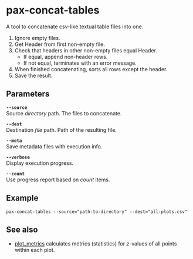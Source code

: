 # pax-concat-tables

A tool to concatenate csv-like textual table files into one.

1. Ignore empty files.
2. Get Header from first non-empty file.
3. Check that headers in other non-empty files equal Header. 
	- If equal, append non-header rows. 
	- If not equal, terminates with an error message. 
4. When finished concatenating, sorts all rows except the header.
5. Save the result.


## Parameters

**`--source`**  
Source *directory* path. The files to concatenate.

**`--dest`**  
Destination *file* path. Path of the resulting file.

**`--meta`**  
Save metadata files with execution info.

**`--verbose`**  
Display execution progress.

**`--count`**  
Use progress report based on *count* items.


## Example

	pax-concat-tables --source="path-to-directory" --dest="all-plots.csv"


## See also

- [plot_metrics](pdal-plot_metrics.md) calculates metrics (statistics) for *z*-values of all points within each plot. 
